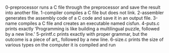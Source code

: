 0-preprocessor runs a C file through the preprocessor and save the result into another file.
1-compiler compiles a C file but does not link.
2-assembler generates the assembly code of a C code and save it in an output file.
3-name compiles a C file and creates an executable named cisfun.
4-puts.c prints exactly 'Programming is like building a multilingual puzzle, followed by a new line.'
5-printf.c prints exactly with proper grammar, but the outcome is a piece of art,, followed by a new line.
6-size.c prints the size of various types on the computer it is compiled and run

